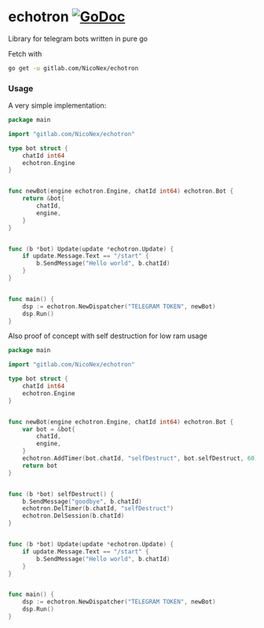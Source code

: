 # echotron [![GoDoc](https://godoc.org/gitlab.com/NicoNex/echotron?status.svg)](https://godoc.org/gitlab.com/NicoNex/echotron)

Library for telegram bots written in pure go

Fetch with
```bash
go get -u gitlab.com/NicoNex/echotron
```

### Usage

A very simple implementation:

```go
package main

import "gitlab.com/NicoNex/echotron"

type bot struct {
	chatId int64
	echotron.Engine
}


func newBot(engine echotron.Engine, chatId int64) echotron.Bot {
	return &bot{
		chatId,
		engine,
	}
}


func (b *bot) Update(update *echotron.Update) {
    if update.Message.Text == "/start" {
        b.SendMessage("Hello world", b.chatId)
    }
}


func main() {
    dsp := echotron.NewDispatcher("TELEGRAM TOKEN", newBot)
    dsp.Run()
}
```


Also proof of concept with self destruction for low ram usage

```go
package main

import "gitlab.com/NicoNex/echotron"

type bot struct {
    chatId int64
    echotron.Engine
}


func newBot(engine echotron.Engine, chatId int64) echotron.Bot {
    var bot = &bot{
        chatId,
        engine,
    }
    echotron.AddTimer(bot.chatId, "selfDestruct", bot.selfDestruct, 60)
    return bot
}


func (b *bot) selfDestruct() {
    b.SendMessage("goodbye", b.chatId)
    echotron.DelTimer(b.chatId, "selfDestruct")
    echotron.DelSession(b.chatId)
}


func (b *bot) Update(update *echotron.Update) {
    if update.Message.Text == "/start" {
        b.SendMessage("Hello world", b.chatId)
    }
}


func main() {
    dsp := echotron.NewDispatcher("TELEGRAM TOKEN", newBot)
    dsp.Run()
}
```
